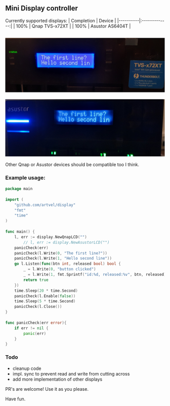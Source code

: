 ## Mini Display controller
Currently supported displays:
| Completion   |      Device      | 
|----------|:-------------:|
| 100% |  Qnap TVS-x72XT |
| 100% |  Asustor AS6404T | 

![Qnap](res/qnap.jpg?raw=true "Qnap")
----------------------------------------------
![Asustor](res/asustor.jpg?raw=true "Asustor")

Other Qnap or Asustor devices should be compatible too I think.

### Example usage:
```Go
package main

import (
	"github.com/artvel/display"
	"fmt"
	"time"
)

func main() {
	l, err := display.NewQnapLCD("")
        // l, err := display.NewAsustorLCD("")
	panicCheck(err)
	panicCheck(l.Write(0, "The first line?"))
	panicCheck(l.Write(1, "Hello second line"))
	go l.Listen(func(btn int, released bool) bool {
		_ = l.Write(0, "button clicked")
		_ = l.Write(1, fmt.Sprintf("id:%d, released:%v", btn, released))
		return true
	})
	time.Sleep(20 * time.Second)
	panicCheck(l.Enable(false))
	time.Sleep(5 * time.Second)
	panicCheck(l.Close())
}

func panicCheck(err error){
	if err != nil {
		panic(err)
	}
}
```

### Todo
- cleanup code
- impl. sync to prevent read and write from cutting across
- add more implementation of other displays

PR's are welcome!
Use it as you please.

Have fun.
